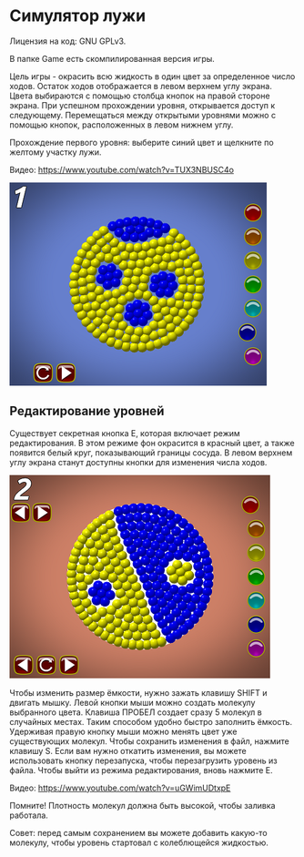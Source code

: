 # Симулятор лужи

Лицензия на код: GNU GPLv3.

В папке Game есть скомпилированная версия игры.

Цель игры - окрасить всю жидкость в один цвет за определенное число ходов. Остаток ходов отображается в левом
верхнем углу экрана. Цвета выбираются с помощью столбца кнопок на правой стороне экрана. При успешном прохождении уровня,
открывается доступ к следующему. Перемещаться между открытыми уровнями можно с помощью кнопок, расположенных в левом нижнем углу.

Прохождение первого уровня: выберите синий цвет и щелкните по желтому участку лужи.

Видео: https://www.youtube.com/watch?v=TUX3NBUSC4o

![Screenshot](https://github.com/1vanK/PuddleSimulator/raw/master/Play.png)

## Редактирование уровней

Существует секретная кнопка E, которая включает режим редактирования. В этом режиме фон окрасится в красный цвет, а также появится белый круг, показывающий границы сосуда. В левом верхнем углу экрана станут доступны кнопки для изменения числа ходов.

![Screenshot](https://github.com/1vanK/PuddleSimulator/raw/master/Editor.png)

Чтобы изменить размер ёмкости, нужно зажать клавишу SHIFT и двигать мышку. Левой кнопки мыши можно создать молекулу выбранного цвета. Клавиша ПРОБЕЛ создает сразу 5 молекул в случайных местах. Таким способом удобно быстро заполнить ёмкость. Удерживая правую кнопку мыши можно менять цвет уже существующих молекул. Чтобы сохранить изменения в файл, нажмите клавишу S. Если вам нужно откатить изменения, вы можете использовать кнопку перезапуска, чтобы перезагрузить уровень из файла. Чтобы выйти из режима редактирования, вновь нажмите E.

Видео: https://www.youtube.com/watch?v=uGWimUDtxpE

Помните! Плотность молекул должна быть высокой, чтобы заливка работала.

Совет: перед самым сохранением вы можете добавить какую-то молекулу, чтобы уровень стартовал с колеблющейся жидкостью.
